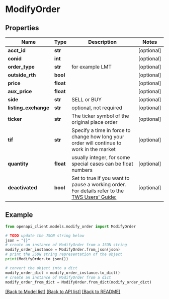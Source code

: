 # ModifyOrder


## Properties

Name | Type | Description | Notes
------------ | ------------- | ------------- | -------------
**acct_id** | **str** |  | [optional] 
**conid** | **int** |  | [optional] 
**order_type** | **str** | for example LMT | [optional] 
**outside_rth** | **bool** |  | [optional] 
**price** | **float** |  | [optional] 
**aux_price** | **float** |  | [optional] 
**side** | **str** | SELL or BUY | [optional] 
**listing_exchange** | **str** | optional, not required | [optional] 
**ticker** | **str** | The ticker symbol of the original place order | [optional] 
**tif** | **str** | Specify a time in force to change how long your order will continue to work in the market | [optional] 
**quantity** | **float** | usually integer, for some special cases can be float numbers | [optional] 
**deactivated** | **bool** | Set to true if you want to pause a working order. For details refer to the [TWS Users&#39; Guide:](https://guides.interactivebrokers.com/tws/twsguide.html#usersguidebook/getstarted/pause_execution.htm)  | [optional] 

## Example

```python
from openapi_client.models.modify_order import ModifyOrder

# TODO update the JSON string below
json = "{}"
# create an instance of ModifyOrder from a JSON string
modify_order_instance = ModifyOrder.from_json(json)
# print the JSON string representation of the object
print(ModifyOrder.to_json())

# convert the object into a dict
modify_order_dict = modify_order_instance.to_dict()
# create an instance of ModifyOrder from a dict
modify_order_from_dict = ModifyOrder.from_dict(modify_order_dict)
```
[[Back to Model list]](../README.md#documentation-for-models) [[Back to API list]](../README.md#documentation-for-api-endpoints) [[Back to README]](../README.md)


